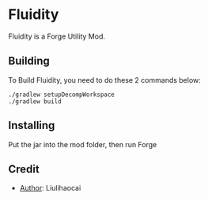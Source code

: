 # Fluidity
Fluidity is a Forge Utility Mod.

## Building
To Build Fluidity, you need to do these 2 commands below:
~~~shell
./gradlew setupDecompWorkspace
./gradlew build
~~~

## Installing
Put the jar into the mod folder, then run Forge

## Credit
- [Author](https://github.com/hax0r31337): Liulihaocai
